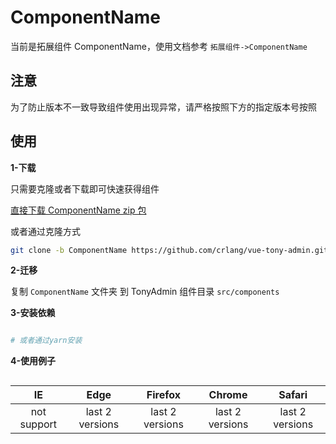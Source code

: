 # ComponentName

当前是拓展组件 ComponentName，使用文档参考 `拓展组件->ComponentName`

## 注意

为了防止版本不一致导致组件使用出现异常，请严格按照下方的指定版本号按照

## 使用

**1-下载**

只需要克隆或者下载即可快速获得组件

[直接下载 ComponentName zip 包](https://codeload.github.com/crlang/vue-tony-admin/zip/refs/heads/ComponentName)

或者通过克隆方式

```bash
git clone -b ComponentName https://github.com/crlang/vue-tony-admin.git ComponentName
```

**2-迁移**

复制 `ComponentName` 文件夹 到 TonyAdmin 组件目录 `src/components`

**3-安装依赖**

```bash

# 或者通过yarn安装

```

**4-使用例子**

```vue

```

|     IE      |      Edge       |     Firefox     |     Chrome      |     Safari      |
| :---------: | :-------------: | :-------------: | :-------------: | :-------------: |
| not support | last 2 versions | last 2 versions | last 2 versions | last 2 versions |
